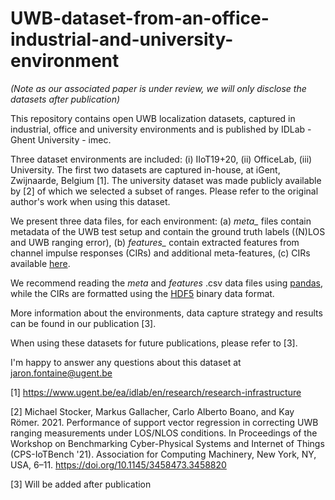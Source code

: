 # UWB-dataset-from-an-office-industrial-and-university-environment

_(Note as our associated paper is under review, we will only disclose the datasets after publication)_

This repository contains open UWB localization datasets, captured in industrial, office and university environments and is published by IDLab - Ghent University - imec. 

Three dataset environments are included: (i) IIoT19+20, (ii) OfficeLab, (iii) University. The first two datasets are captured in-house, at iGent, Zwijnaarde, Belgium [1]. The university dataset was made publicly available by [2] of which we selected a subset of ranges. Please refer to the original author's work when using this dataset.

We present three data files, for each environment: (a) _meta\__ files contain metadata of the UWB test setup and contain the ground truth labels ((N)LOS and UWB ranging error), (b) _features\__ contain extracted features from channel impulse responses (CIRs) and additional meta-features, (c) CIRs available [here]().

We recommend reading the _meta_ and _features_ .csv data files using [pandas](https://github.com/pandas-dev/pandas), while the CIRs are formatted using the [HDF5](https://github.com/h5py/h5py) binary data format.

More information about the environments, data capture strategy and results can be found in our publication [3].

When using these datasets for future publications, please refer to [3].

I'm happy to answer any questions about this dataset at jaron.fontaine@ugent.be


[1] https://www.ugent.be/ea/idlab/en/research/research-infrastructure

[2] Michael Stocker, Markus Gallacher, Carlo Alberto Boano, and Kay Römer. 2021. Performance of support vector regression in correcting UWB ranging measurements under LOS/NLOS conditions. In Proceedings of the Workshop on Benchmarking Cyber-Physical Systems and Internet of Things (CPS-IoTBench '21). Association for Computing Machinery, New York, NY, USA, 6–11. https://doi.org/10.1145/3458473.3458820

[3] Will be added after publication

